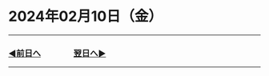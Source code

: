 # 2024年02月10日（金）

---

### [◀️前日へ](https://github.com/yuasys/chatty-journal/blob/main/2024/02/2024-02-09.md)&emsp;&emsp;&emsp;&emsp;[翌日へ▶️](https://github.com/yuasys/chatty-journal/blob/main/2024/02/2024-02-11.md)

---

